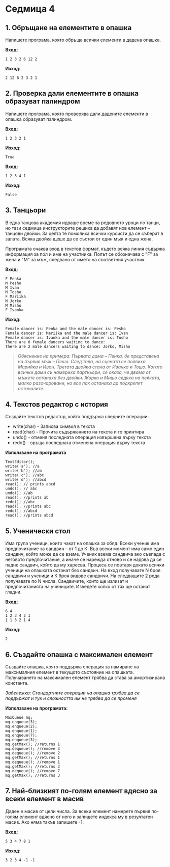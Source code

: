 # Седмица 4 
 

## 1. Обръщане на елементите в опашка
Напишете програма, която обръща всички елементи в дадена опашка.

**Вход:**
```
1 2 3 2 6 12 2
```

**Изход:**
```
2 12 6 2 3 2 1
```


## 2. Проверка дали елементите в опашка образуват палиндром

Напишете програма, която проверява дали дадените елементи в опашка образуват палиндром.

**Вход:**
```
1 2 3 2 1
```
**Изход:**
```
True
```

**Вход:**
```
1 2 3 4 1
```
**Изход:**
```
False
```



## 3. Танцьори
В една танцова академия идваше време за редовното уроци по танци, но тази седмица инструкторите решиха да добавят нов елемент – танцови двойки. За целта те помолиха всички курсисти да се съберат в залата. Всяка двойка щеше да се състои от един мъж и една жена.

Програмата очаква вход в текстов формат, където всяка линия съдържа информация за пол и име на участника. Полът се обозначава с "F" за жена и "M" за мъж, следвано от името на съответния участник.

**Вход:**
```
F Penka
M Pesho
M Ivan
M Tosho
F Mariika
M Jorko
M Misho
F Ivanka
```
**Изход:**
```
Female dancer is: Penka and the male dancer is: Pesho
Female dancer is: Mariika and the male dancer is: Ivan
Female dancer is: Ivanka and the male dancer is: Tosho
There are 0 female dancers waiting to dance:
There are 2 male dancers waiting to dance: Jorko, Misho
```

>*Обяснение на примера:*
*Първата дама – Пенка, бе представена на първия мъж – Пешо. След това, на сцената се появиха Марийка и Иван. Третата двойка стана от Иванка и Тошо. Когато всички дами си намериха партньори, се оказа, че двама от мъжете останаха без двойки. Жорко и Мишо седяха на пейката, малко разочаровани, но все пак останаха да подкрепят останалите.*


## 4. Текстов редактор с история 
Създайте текстов редактор, който поддържа следните операции:
- write(char) - Записва символ в текста
- read(char) - Прочита съдържанието на текста и го принтира
- undo() - отменя последната операция извършена върху текста
- redo() - връща последната отменена операция върху текста

**Използване на програмата**
```
TextEditor();
write('a'); //a
write('b'); //ab
write('c'); //abc
write('d'); //abcd 
read(); // prints abcd
undo(); // abc
undo(); //ab
read(); //prints ab
redo(); //abc
read(); //prints abc
redo(); //abcd
read(); //prints abcd
```


## 5. Ученически стол
Има група ученици, които чакат на опашка за обяд. Всеки ученик има предпочитание за сандвич – от 1 до К. Във всеки момент има само един сандвич, който може да се вземе. Ученик взема сандвича ако съвпада с неговото предпочитание, а иначе се нарежда отново и се надява да се падне сандвич, който да му харесва. Процеса се повтаря докато всички ученици на опашката останат без сандвич.
На вход получавате N броя сандвичи и ученици и К броя видове сандвичи. На следващите 2 реда получавате по N числа. Сандвичите, които ще излизат и предпочитанията на учениците. Изведете колко от тях ще останат гладни. 

**Вход:**
```
6 4
1 2 3 4 2 1
1 1 3 2 1 4 
```

**Изход:**
```
2
```

## 6. Създайте опашка с максимален елемент

Създайте опашка, която поддържа операция за намиране на максималния елемент в текущото състояние на опашката. Получаването на максимален елемент трябва да става за амортизирана константа. 

*Забележка: Стандартните операции на опашка трябва да се поддържат и тук и сложността им не трябва да се променя*

**Използване на програмата:**
```
МаxQueue mq;
mq.enqueue(3);
mq.enqueue(2);
mq.enqueue(1);
mq.enqueue(7);
mq.enqueue(3);
mq.getMax(); //returns 1
mq.dequeue(); //remove 3
mq.dequeue(); //remove 2
mq.getMax(); //returns 1
mq.dequeue(); //remove 1
mq.getMax(); //returns 3
mq.dequeue(); //remove 7
mq.getMax(); //returns 3

```


## 7. Най-близкият по-голям елемент вдясно за всеки елемент в масив 
Даден е масив от цели числа. За всеки елемент намерете първия по-голям елемент вдясно от него и запишете индекса му в резултатен масив. Ако няма такъв запишете -1.

**Вход:**
```
5 3 4 7 8 1
```

**Изход:**
```
3 2 3 4 -1 -1
```

